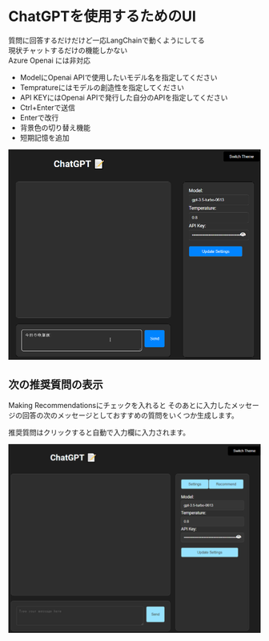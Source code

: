 # ChatGPTを使用するためのUI

質問に回答するだけだけど一応LangChainで動くようにしてる<br>
現状チャットするだけの機能しかない<br>
Azure Openai には非対応

- ModelにOpenai APIで使用したいモデル名を指定してください
- Tempratureにはモデルの創造性を指定してください
- API KEYにはOpenai APIで発行した自分のAPIを指定してください
- Ctrl+Enterで送信
- Enterで改行
- 背景色の切り替え機能
- 短期記憶を追加

![UI_for　_GPT_to_chat.gif](./UI_for_GPT_to_chat.gif)

## 次の推奨質問の表示

Making Recommendationsにチェックを入れると
そのあとに入力したメッセージの回答の次のメッセージとしておすすめの質問をいくつか生成します。

推奨質問はクリックすると自動で入力欄に入力されます。

![UI_for_GPT_to_chat_recomend](./UI_for_GPT_to_chat_recomend.gif)
